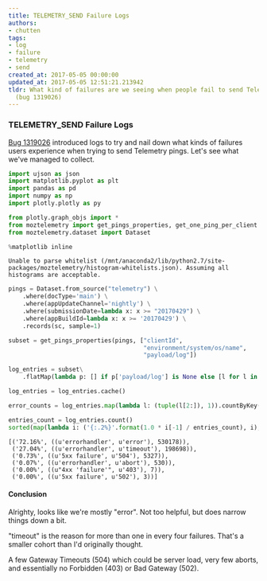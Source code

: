 ```yaml
---
title: TELEMETRY_SEND Failure Logs
authors:
- chutten
tags:
- log
- failure
- telemetry
- send
created_at: 2017-05-05 00:00:00
updated_at: 2017-05-05 12:51:21.213942
tldr: What kind of failures are we seeing when people fail to send Telemetry pings?
  (bug 1319026)
---
```

### TELEMETRY_SEND Failure Logs

[Bug 1319026](https://bugzilla.mozilla.org/show_bug.cgi?id=1319026) introduced logs to try and nail down what kinds of failures users experience when trying to send Telemetry pings. Let's see what we've managed to collect.


```python
import ujson as json
import matplotlib.pyplot as plt
import pandas as pd
import numpy as np
import plotly.plotly as py

from plotly.graph_objs import *
from moztelemetry import get_pings_properties, get_one_ping_per_client
from moztelemetry.dataset import Dataset

%matplotlib inline
```
    Unable to parse whitelist (/mnt/anaconda2/lib/python2.7/site-packages/moztelemetry/histogram-whitelists.json). Assuming all histograms are acceptable.



```python
pings = Dataset.from_source("telemetry") \
    .where(docType='main') \
    .where(appUpdateChannel='nightly') \
    .where(submissionDate=lambda x: x >= "20170429") \
    .where(appBuildId=lambda x: x >= '20170429') \
    .records(sc, sample=1)
```

```python
subset = get_pings_properties(pings, ["clientId",
                                      "environment/system/os/name",
                                      "payload/log"])
```

```python
log_entries = subset\
    .flatMap(lambda p: [] if p['payload/log'] is None else [l for l in p['payload/log'] if l[0] == 'TELEMETRY_SEND_FAILURE'])
```

```python
log_entries = log_entries.cache()
```

```python
error_counts = log_entries.map(lambda l: (tuple(l[2:]), 1)).countByKey()
```

```python
entries_count = log_entries.count()
sorted(map(lambda i: ('{:.2%}'.format(1.0 * i[-1] / entries_count), i), error_counts.iteritems()), key=lambda x: x[1][1], reverse=True)
```




    [('72.16%', ((u'errorhandler', u'error'), 530178)),
     ('27.04%', ((u'errorhandler', u'timeout'), 198698)),
     ('0.73%', ((u'5xx failure', u'504'), 5327)),
     ('0.07%', ((u'errorhandler', u'abort'), 530)),
     ('0.00%', ((u"4xx 'failure'", u'403'), 7)),
     ('0.00%', ((u'5xx failure', u'502'), 3))]



#### Conclusion

Alrighty, looks like we're mostly "error". Not too helpful, but does narrow things down a bit.

"timeout" is the reason for more than one in every four failures. That's a smaller cohort than I'd originally thought.

A few Gateway Timeouts (504) which could be server load, very few aborts, and essentially no Forbidden (403) or Bad Gateway (502).
